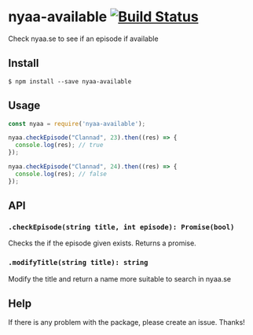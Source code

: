 # nyaa-available [![Build Status](https://travis-ci.org/Vija02/nyaa-available.svg?branch=master)](https://travis-ci.org/Vija02/nyaa-available)
Check nyaa.se to see if an episode if available

## Install

```
$ npm install --save nyaa-available
```

## Usage

```js
const nyaa = require('nyaa-available');

nyaa.checkEpisode("Clannad", 23).then((res) => {
  console.log(res); // true
});

nyaa.checkEpisode("Clannad", 24).then((res) => {
  console.log(res); // false
});
```

## API

### `.checkEpisode(string title, int episode): Promise(bool)`

Checks the if the episode given exists. Returns a promise.

### `.modifyTitle(string title): string`

Modify the title and return a name more suitable to search in nyaa.se

## Help
If there is any problem with the package, please create an issue. Thanks!
